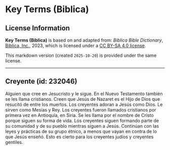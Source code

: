 # Key Terms (Biblica)

## License Information

**Key Terms (Biblica)** is based on and adapted from: _Biblica Bible Dictionary_, [Biblica, Inc.](https://www.biblica.com/), 2023, which is licensed under a [CC BY-SA 4.0 license](https://creativecommons.org/licenses/by-sa/4.0/legalcode.en).

This markdown version (created `2025-10-20`) is provided under the same license.



--------------------------------

## Creyente (id: 232046)

Alguien que cree en Jesucristo y le sigue. En el Nuevo Testamento también se les llama cristianos. Creen que Jesús de Nazaret es el Hijo de Dios que resucitó de entre los muertos. Los creyentes adoran a Jesús como Dios. Le sirven como Mesías y Rey. Los creyentes fueron llamados cristianos por primera vez en Antioquía, en Siria. Se les llama por el nombre de Cristo porque siguen su forma de vida. Los creyentes siguen formando parte de su comunidad y de su pueblo mientras siguen a Jesús. Continúan con las leyes y prácticas de su grupo étnico, a menos que vayan en contra de lo que Jesús enseñó. Esto es cierto para los creyentes judíos y creyentes gentiles.


